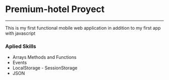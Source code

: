 # Premium-hotel Proyect
---
This is my first functional mobile web application in addition to my first app with javascript

### Aplied Skills
+ Arrays Methods and Functions
+ Events
+ LocalStorage - SessionStorage
+ JSON
